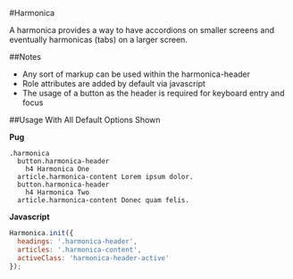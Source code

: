 #Harmonica

A harmonica provides a way to have accordions on smaller screens and eventually harmonicas (tabs) on a larger screen.

##Notes

* Any sort of markup can be used within the harmonica-header
* Role attributes are added by default via javascript
* The usage of a button as the header is required for keyboard entry and focus

##Usage With All Default Options Shown

**Pug**

```pug
.harmonica
  button.harmonica-header
    h4 Harmonica One
  article.harmonica-content Lorem ipsum dolor.
  button.harmonica-header
    h4 Harmonica Two
  article.harmonica-content Donec quam felis.
```

**Javascript**

```js
Harmonica.init({
  headings: '.harmonica-header',
  articles: '.harmonica-content',
  activeClass: 'harmonica-header-active'
});
```
